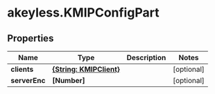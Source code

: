 # akeyless.KMIPConfigPart

## Properties

Name | Type | Description | Notes
------------ | ------------- | ------------- | -------------
**clients** | [**{String: KMIPClient}**](KMIPClient.md) |  | [optional] 
**serverEnc** | **[Number]** |  | [optional] 



